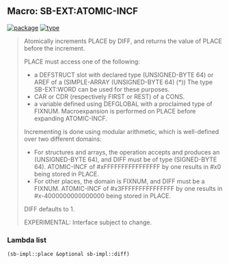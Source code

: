 ## Macro: SB-EXT:ATOMIC-INCF
[![package](https://img.shields.io/badge/Package-SB--EXT-5f9ea0.svg?style=social&colorA=999999)](../) [![type](https://img.shields.io/badge/Type-Macro-5f9ea0.svg?style=social&colorA=999999)](../#macro) 

> Atomically increments PLACE by DIFF, and returns the value of PLACE before
> the increment.
> 
> PLACE must access one of the following:
> - a DEFSTRUCT slot with declared type (UNSIGNED-BYTE 64)
> or AREF of a (SIMPLE-ARRAY (UNSIGNED-BYTE 64) (*))
> The type SB-EXT:WORD can be used for these purposes.
> - CAR or CDR (respectively FIRST or REST) of a CONS.
> - a variable defined using DEFGLOBAL with a proclaimed type of FIXNUM.
> Macroexpansion is performed on PLACE before expanding ATOMIC-INCF.
> 
> Incrementing is done using modular arithmetic,
> which is well-defined over two different domains:
> - For structures and arrays, the operation accepts and produces
> an (UNSIGNED-BYTE 64), and DIFF must be of type (SIGNED-BYTE 64).
> ATOMIC-INCF of #xFFFFFFFFFFFFFFFF by one results in #x0 being stored in PLACE.
> - For other places, the domain is FIXNUM, and DIFF must be a FIXNUM.
> ATOMIC-INCF of #x3FFFFFFFFFFFFFFF by one results in #x-4000000000000000
> being stored in PLACE.
> 
> DIFF defaults to 1.
> 
> EXPERIMENTAL: Interface subject to change.

### Lambda list
```cl
(sb-impl::place &optional sb-impl::diff)
```
